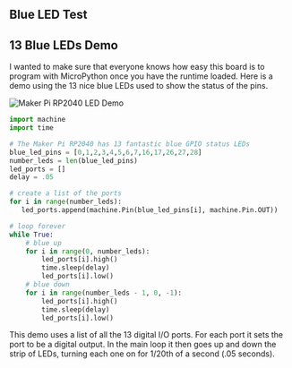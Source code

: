 ## Blue LED Test

## 13 Blue LEDs Demo

I wanted to make sure that everyone knows how easy this board is to program with MicroPython once you have the runtime loaded.  Here is a demo using the 13 nice blue LEDs used to show the status of the pins.

![Maker Pi RP2040 LED Demo](../img/maker-pi-rp2040-leds.gif)

```py
import machine
import time

# The Maker Pi RP2040 has 13 fantastic blue GPIO status LEDs
blue_led_pins = [0,1,2,3,4,5,6,7,16,17,26,27,28]
number_leds = len(blue_led_pins)
led_ports = []
delay = .05

# create a list of the ports
for i in range(number_leds):
   led_ports.append(machine.Pin(blue_led_pins[i], machine.Pin.OUT))

# loop forever
while True:
    # blue up
    for i in range(0, number_leds):
        led_ports[i].high()
        time.sleep(delay)
        led_ports[i].low()
    # blue down
    for i in range(number_leds - 1, 0, -1):
        led_ports[i].high()
        time.sleep(delay)
        led_ports[i].low()
```

This demo uses a list of all the 13 digital I/O ports.  For each port it sets the port to be a digital output.  In the main loop it then goes up and down the strip of LEDs, turning each one on for 1/20th of a second (.05 seconds).
